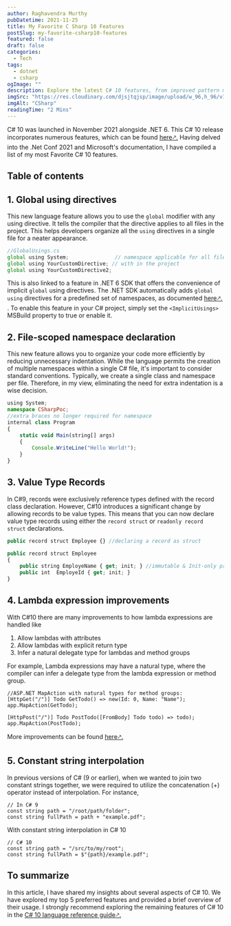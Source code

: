```yaml
---
author: Raghavendra Murthy
pubDatetime: 2021-11-25
title: My Favorite C Sharp 10 Features
postSlug: my-favorite-csharp10-features
featured: false
draft: false
categories:
  - Tech
tags:
  - dotnet
  - csharp
ogImage: ""
description: Explore the latest C# 10 features, from improved pattern matching to Global using directives. Discover File-scoped namespace declaration, Value Type Records, Lambda expression improvements, and Constant string interpolation. Let's Elevate the coding skills with these powerful enhancements.
imgSrc: "https://res.cloudinary.com/djsjtqjsp/image/upload/w_96,h_96/v1687518575/raghavendra-murthy-blog/charp_qutet1.png"
imgAlt: "CSharp"
readingTime: "2 Mins"
---
```


C# 10 was launched in November 2021 alongside .NET 6. This C# 10 release incorporates numerous features, which can be found <a href="https://docs.microsoft.com/en-us/dotnet/csharp/whats-new/csharp-10" target="_blank">here🡕.</a> Having delved into the .Net Conf 2021 and Microsoft's documentation, I have compiled a list of my most Favorite C# 10 features.

## Table of contents

## 1. Global using directives

This new language feature allows you to use the `global` modifier with any using directive. It tells the compiler that the directive applies to all files in the project. This helps developers organize all the `using` directives in a single file for a neater appearance.

```ts
//GlobalUsings.cs
global using System;               // namespace applicable for all files
global using YourCustomDirective; // with in the project
global using YourCustomDirective2;
```

This is also linked to a feature in .NET 6 SDK that offers the convenience of implicit `global` using directives. The .NET SDK automatically adds `global using` directives for a predefined set of namespaces, as documented <a href="https://docs.microsoft.com/en-us/dotnet/core/compatibility/sdk/6.0/implicit-namespaces-rc1#new-behavior" target="_blank">here🡕.</a> . To enable this feature in your C# project, simply set the `<ImplicitUsings>` MSBuild property to true or enable it.

## 2. File-scoped namespace declaration

This new feature allows you to organize your code more efficiently by reducing unnecessary indentation. While the language permits the creation of multiple namespaces within a single C# file, it's important to consider standard conventions. Typically, we create a single class and namespace per file. Therefore, in my view, eliminating the need for extra indentation is a wise decision.

```ts
using System;
namespace CSharpPoc;
//extra braces no longer required for namespace
internal class Program
{
    static void Main(string[] args)
    {
        Console.WriteLine("Hello World!");
    }
}
```

## 3. Value Type Records

In C#9, records were exclusively reference types defined with the record class declaration. However, C#10 introduces a significant change by allowing records to be value types. This means that you can now declare value type records using either the `record struct` or `readonly record struct` declarations.

```ts
public record struct Employee {} //declaring a record as struct
```

```ts
public record struct Employee
{
    public string EmployeName { get; init; } //immutable & Init-only properties are allowed on record structs
    public int  EmployeId { get; init; }
}
```

## 4. Lambda expression improvements

With C#10 there are many improvements to how lambda expressions are handled like

1.  Allow lambdas with attributes
2.  Allow lambdas with explicit return type
3.  Infer a natural delegate type for lambdas and method groups

For example, Lambda expressions may have a natural type, where the compiler can infer a delegate type from the lambda expression or method group.

```
//ASP.NET MapAction with natural types for method groups:
[HttpGet("/")] Todo GetTodo() => new(Id: 0, Name: "Name");
app.MapAction(GetTodo);

[HttpPost("/")] Todo PostTodo([FromBody] Todo todo) => todo);
app.MapAction(PostTodo);

```

More improvements can be found <a href="https://docs.microsoft.com/en-us/dotnet/csharp/whats-new/csharp-10#lambda-expression-improvements" target="_blank">here🡕.</a>

## 5. Constant string interpolation

In previous versions of C# (9 or earlier), when we wanted to join two constant strings together, we were required to utilize the concatenation (+) operator instead of interpolation. For instance,

```
// In C# 9
const string path = "/root/path/folder";
const string fullPath = path + "example.pdf";

```

With constant string interpolation in C# 10

```
// C# 10
const string path = "/src/to/my/root";
const string fullPath = $"{path}/example.pdf";

```

## To summarize

In this article, I have shared my insights about several aspects of C# 10. We have explored my top 5 preferred features and provided a brief overview of their usage. I strongly recommend exploring the remaining features of C# 10 in the <a href="https://docs.microsoft.com/en-us/dotnet/csharp/language-reference/proposals/csharp-10.0/record-structs" target="_blank">C# 10 language reference guide🡕.</a>
